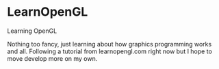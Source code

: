 # LearnOpenGL
Learning OpenGL

Nothing too fancy, just learning about how graphics programming works and all. 
Following a tutorial from learnopengl.com right now but I hope to move develop more on my own.
